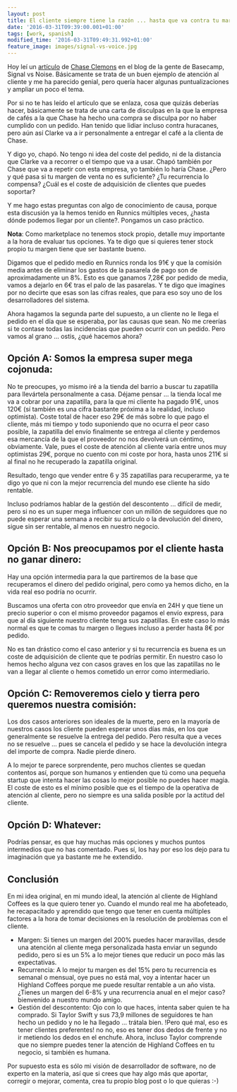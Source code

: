 ```yaml
---
layout: post
title: El cliente siempre tiene la razón ... hasta que va contra tu margen
date: '2016-03-31T09:39:00.001+01:00'
tags: [work, spanish]
modified_time: '2016-03-31T09:49:31.992+01:00'
feature_image: images/signal-vs-voice.jpg
---
```


Hoy leí un [artículo](https://m.signalvnoise.com/the-lost-coffee-order-f75bc76ade41#.2idoyhxb8) de [Chase Clemons](https://twitter.com/chaseclemons) en el blog de la gente de Basecamp, Signal vs Noise. Básicamente se trata de un buen ejemplo de atención al cliente y me ha parecido genial, pero quería hacer algunas puntualizaciones y ampliar un poco el tema.

<!--more-->

Por si no te has leído el artículo que se enlaza, cosa que quizás deberías hacer, básicamente se trata de una carta de disculpas en la que la empresa de cafés a la que Chase ha hecho una compra se disculpa por no haber cumplido con un pedido. Han tenido que lidiar incluso contra huracanes, pero aún así Clarke va a ir personalmente a entregar el café a la clienta de Chase.

Y digo yo, chapó. No tengo ni idea del coste del pedido, ni de la distancia que Clarke va a recorrer o el tiempo que va a usar. Chapó también por Chase que va a repetir con esta empresa, yo también lo haría Chase. ¿Pero y qué pasa si tu margen de venta no es suficiente? ¿Tu recurrencia lo compensa? ¿Cuál es el coste de adquisición de clientes que puedes soportar?

Y me hago estas preguntas con algo de conocimiento de causa, porque esta discusión ya la hemos tenido en Runnics múltiples veces, ¿hasta dónde podemos llegar por un cliente?. Pongamos un caso práctico.

**Nota**: Como marketplace no tenemos stock propio, detalle muy importante a la hora de evaluar tus opciones. Ya te digo que si quieres tener stock propio tu margen tiene que ser bastante bueno.

Digamos que el pedido medio en Runnics ronda los 91€ y que la comisión media antes de eliminar los gastos de la pasarela de pago son de aproximadamente un 8%. Esto es que ganamos 7,28€ por pedido de media, vamos a dejarlo en 6€ tras el palo de las pasarelas. Y te digo que imagines por no decirte que esas son las cifras reales, que para eso soy uno de los desarrolladores del sistema.

Ahora hagamos la segunda parte del supuesto, a un cliente no le llega el pedido en el día que se esperaba, por las causas que sean. No me creerías si te contase todas las incidencias que pueden ocurrir con un pedido. Pero vamos al grano ... ostis, ¿qué hacemos ahora?

## Opción A: Somos la empresa super mega cojonuda:

No te preocupes, yo mismo iré a la tienda del barrio a buscar tu zapatilla para llevártela personalmente a casa. Déjame pensar ... la tienda local me va a cobrar por una zapatilla, para la que mi cliente ha pagado 91€, unos 120€ (sí también es una cifra bastante próxima a la realidad, incluso optimista). Coste total de hacer eso 29€ de más sobre lo que pago el cliente, más mi tiempo y todo suponiendo que no ocurra el peor caso posible, la zapatilla del envío finalmente se entrega al cliente y perdemos esa mercancía de la que el proveedor no nos devolverá un céntimo, obviamente. Vale, pues el coste de atención al cliente varía entre unos muy optimistas 29€, porque no cuento con mi coste por hora, hasta unos 211€ si al final no he recuperado la zapatilla original.

Resultado, tengo que vender entre 6 y 35 zapatillas para recuperarme, ya te digo yo que ni con la mejor recurrencia del mundo ese cliente ha sido rentable.

Incluso podríamos hablar de la gestión del descontento ... difícil de medir, pero si no es un super mega influencer con un millón de seguidores que no puede esperar una semana a recibir su artículo o la devolución del dinero, sigue sin ser rentable, al menos en nuestro negocio.

## Opción B: Nos preocupamos por el cliente hasta no ganar dinero:

Hay una opción intermedia para la que partiremos de la base que recuperamos el dinero del pedido original, pero como ya hemos dicho, en la vida real eso podría no ocurrir.

Buscamos una oferta con otro proveedor que envía en 24H y que tiene un precio superior o con el mismo proveedor pagamos el envío express, para que al día siguiente nuestro cliente tenga sus zapatillas. En este caso lo más normal es que te comas tu margen o llegues incluso a perder hasta 8€ por pedido.

No es tan drástico como el caso anterior y si tu recurrencia es buena es un coste de adquisición de cliente que te podrías permitir. En nuestro caso lo hemos hecho alguna vez con casos graves en los que las zapatillas no le van a llegar al cliente o hemos cometido un error como intermediario.

## Opción C: Removeremos cielo y tierra pero queremos nuestra comisión:

Los dos casos anteriores son ideales de la muerte, pero en la mayoría de nuestros casos los cliente pueden esperar unos días más, en los que generalmente se resuelve la entrega del pedido. Pero resulta que a veces no se resuelve ... pues se cancela el pedido y se hace la devolución integra del importe de compra. Nadie pierde dinero.

A lo mejor te parece sorprendente, pero muchos clientes se quedan contentos así, porque son humanos y entienden que tú como una pequeña startup que intenta hacer las cosas lo mejor posible no puedes hacer magia. El coste de esto es el mínimo posible que es el tiempo de la operativa de atención al cliente, pero no siempre es una salida posible por la actitud del cliente.

## Opción D: Whatever:

Podrías pensar, es que hay muchas más opciones y muchos puntos intermedios que no has comentado. Pues sí, los hay por eso los dejo para tu imaginación que ya bastante me he extendido.

## Conclusión
En mi idea original, en mi mundo ideal, la atención al cliente de Highland Coffees es la que quiero tener yo. Cuando el mundo real me ha abofeteado, he recapacitado y aprendido que tengo que tener en cuenta múltiples factores a la hora de tomar decisiones en la resolución de problemas con el cliente.

* Margen: Si tienes un margen del 200% puedes hacer maravillas, desde una atención al cliente mega personalizada hasta enviar un segundo pedido, pero si es un 5% a lo mejor tienes que reducir un poco más las expectativas. 
* Recurrencia: A lo mejor tu margen es del 15% pero tu recurrencia es semanal o mensual, oye pues no está mal, voy a intentar hacer un Highland Coffees porque me puede resultar rentable a un año vista. ¿Tienes un margen del 6-8% y una recurrencia anual en el mejor caso? bienvenido a nuestro mundo amigo.
* Gestión del descontento: Ojo con lo que haces, intenta saber quien te ha comprado. Si Taylor Swift y sus 73,9 millones de seguidores te han hecho un pedido y no le ha llegado ... trátala bien. !Pero qué mal, eso es tener clientes preferentes! no no, eso es tener dos dedos de frente y no ir metiendo los dedos en el enchufe. Ahora, incluso Taylor comprende que no siempre puedes tener la atención de Highland Coffees en tu negocio, si también es humana.

Por supuesto esta es sólo mi visión de desarrollador de software, no de experto en la materia, así que si crees que hay algo más que aportar, corregir o mejorar, comenta, crea tu propio blog post o lo que quieras :-)
